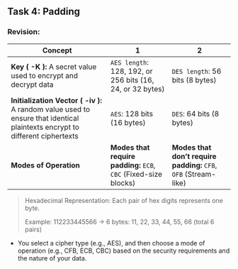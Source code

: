 ## Task 4: Padding

### Revision:
| Concept | 1 | 2 |
| ------- | ---------- | -------- |
| **Key ( -K ):** A secret value used to encrypt and decrypt data | `AES length`: 128, 192, or 256 bits (16, 24, or 32 bytes) | `DES length`: 56 bits (8 bytes) |
| **Initialization Vector ( -iv ):** A random value used to ensure that identical plaintexts encrypt to different ciphertexts | `AES`: 128 bits (16 bytes) | `DES`: 64 bits (8 bytes) |
| **Modes of Operation** | **Modes that require padding:** `ECB`, `CBC` (Fixed-size blocks) | **Modes that don’t require padding:** `CFB`, `OFB` (Stream-like) |

> Hexadecimal Representation: Each pair of hex digits represents one byte.
> 
> Example: 112233445566 → 6 bytes: 11, 22, 33, 44, 55, 66 (total 6 pairs)

- You select a cipher type (e.g., AES), and then choose a mode of operation (e.g., CFB, ECB, CBC) based on the security requirements and the nature of your data.
